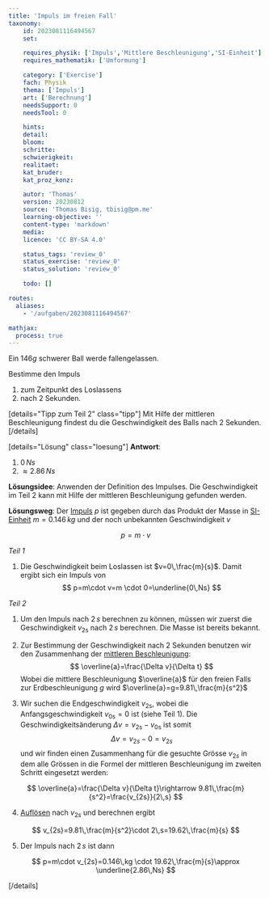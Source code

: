 ```yaml
---
title: 'Impuls im freien Fall'
taxonomy:
	id: 2023081116494567
	set:

	requires_physik: ['Impuls','Mittlere Beschleunigung','SI-Einheit']
	requires_mathematik: ['Umformung']

	category: ['Exercise']
	fach: Physik
	thema: ['Impuls']
	art: ['Berechnung']
	needsSupport: 0
	needsTool: 0

	hints: 
	detail: 
	bloom: 
	schritte: 
	schwierigkeit: 
	realitaet:
	kat_bruder:
	kat_proz_konz: 

	autor: 'Thomas'
	version: 20230812
	source: 'Thomas Bisig, tbisig@pm.me'
	learning-objective: ''
	content-type: 'markdown'
	media:
	licence: 'CC BY-SA 4.0'

	status_tags: 'review_0'
	status_exercise: 'review_0'
	status_solution: 'review_0'

	todo: []

routes:
  aliases:
    - '/aufgaben/2023081116494567'

mathjax:
  process: true
---
```


Ein $146 g$ schwerer Ball werde fallengelassen.

Bestimme den Impuls
1. zum Zeitpunkt des Loslassens
2. nach $2$ Sekunden.

[details="Tipp zum Teil 2" class="tipp"]
Mit Hilfe der mittleren Beschleunigung findest du die Geschwindigkeit des Balls nach $2$ Sekunden.
[/details]

[details="Lösung" class="loesung"]
**Antwort**:
1. $0\,Ns$
2. $\approx 2.86\,Ns$

**Lösungsidee**:
Anwenden der Definition des Impulses. Die Geschwindigkeit im Teil 2 kann mit Hilfe der mittleren Beschleunigung gefunden werden.

**Lösungsweg**:
Der [Impuls](/konzepte/impuls) $p$ ist gegeben durch das Produkt der Masse in [SI-Einheit](/konzepte/si-einheit) $m=0.146\,kg$ und der noch unbekannten Geschwindigkeit $v$

$$
p=m\cdot v
$$

_Teil 1_

1. Die Geschwindigkeit beim Loslassen ist $v=0\,\frac{m}{s}$. Damit ergibt sich ein Impuls von
$$
p=m\cdot v=m \cdot 0=\underline{0\,Ns} 
$$

_Teil 2_

1. Um den Impuls nach $2\,s$ berechnen zu können, müssen wir zuerst die Geschwindigkeit $v_\textrm{2s}$ nach $2\,s$ berechnen. Die Masse ist bereits bekannt.

2. Zur Bestimmung der Geschwindigkeit nach $2$ Sekunden benutzen wir den Zusammenhang der [mittleren Beschleunigung](/konzepte/mittlere-beschleunigung):
$$
\overline{a}=\frac{\Delta v}{\Delta t}
$$
Wobei die mittlere Beschleunigung $\overline{a}$ für den freien Falls zur Erdbeschleunigung $g$ wird $\overline{a}=g=9.81\,\frac{m}{s^2}$

4. Wir suchen die Endgeschwindigkeit $v_\textrm{2s}$, wobei die Anfangsgeschwindigkeit $v_\textrm{0s}=0$ ist (siehe Teil 1). Die Geschwindigkeitsänderung $\Delta v=v_\textrm{2s}-v_\textrm{0s}$ ist somit 
$$
\Delta v=v_{2s}-0=v_{2s}
$$
und wir finden einen Zusammenhang für die gesuchte Grösse $v_{2s}$ in dem alle Grössen in die Formel der mittleren Beschleunigung im zweiten Schritt eingesetzt werden:

$$
\overline{a}=\frac{\Delta v}{\Delta t}\rightarrow 9.81\,\frac{m}{s^2}=\frac{v_{2s}}{2\,s}
$$

4. [Auflösen](/konzepte/umformung) nach $v_{2s}$ und berechnen ergibt

$$
v_{2s}=9.81\,\frac{m}{s^2}\cdot 2\,s=19.62\,\frac{m}{s}
$$

5. Der Impuls nach $2\,s$ ist dann

$$
p=m\cdot v_{2s}=0.146\,kg \cdot 19.62\,\frac{m}{s}\approx \underline{2.86\,Ns}
$$

[/details]